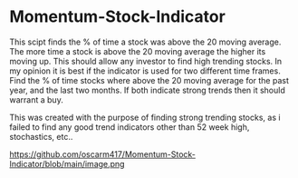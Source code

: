 # Momentum-Stock-Indicator

This scipt finds the % of time a stock was above the 20 moving average.
The more time a stock is above the 20 moving average the higher its moving up.
This should allow any investor to find high trending stocks. 
In my opinion it is best if the indicator is used for two different time frames.
Find the % of time stocks where above the 20 moving average for the past year, and 
the last two months. If both indicate strong trends then it should warrant a buy. 

This was created with the purpose of finding strong trending stocks, as i failed to find
any good trend indicators other than 52 week high, stochastics, etc..


https://github.com/oscarm417/Momentum-Stock-Indicator/blob/main/image.png


